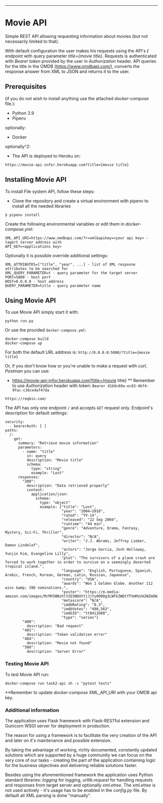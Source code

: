 --------------------
# Movie API
Simple REST API allowing requesting information about movies (but not necessarily limited to that).


With default configuration the user makes his requests using the API's **/** endpoint with query parameter *title={movie title}*.
Requests is authenticated with *Bearer token* provided by the user in *Authorization* header.
API queries for the title in the OMDB (https://www.omdbapi.com/), converts the response answer from XML to JSON and 
returns it to the user.  

## Prerequisites
(if you do not wish to install anything use the attached *docker-compose* file.):
* Python 3.9
* Pipenv

optionally: 
* Docker

optionally^2:
* The API is deployed to Heroku on:
```
https://movie-api-infor.herokuapp.com?title={movie title}
```


## Installing Movie API

To install File system API, follow these steps:
* Clone the repository and create a virtual environment with pipenv to install all the needed libraries
```
$ pipenv install
```
Create the following environmental variables or edit them in *docker-compose.yml*:
```
XML_API_URI=https://www.omdbapi.com/?r=xml&apikey=<your api key> - tagert server address with
API_KEY=<applications key>
```
Optionally it is possible override additional settings:
```
XML_ATTRIBUTES=["title", "year", ...] - list of XML resposne attributes to be searched for
XML_QUERY_PARAMETER=t - query parameter for the target server
PORT=5000 - host port
HOST=0.0.0.0 - host address
QUERY_PARAMETER=title - query parameter name 
```

## Using Movie API

To use Movie API simply start it with:
```
python run.py 
```
Or use the provided `docker-compose.yml`:
```
docker-compose build
docker-compose up
```
For both the default URL address is:
`http://0.0.0.0:5000/?title={movie title}`

Or, if you don't know how or you're unable to make a request with *curl*, *Postman* you can use:
* https://movie-api-infor.herokuapp.com?title={movie title}
** Remember to use *Authorization* header with token: `Bearer d1b9c69a-ec83-4bf4-9fac-c36ce4af47da`

`
https://reqbin.com/
`

The API has only one endpoint `/` and accepts `GET` request only.
Endpoint's description for default settings:
```
security:
  - bearerAuth: [ ]
paths:
  /:
    get:
      summary: "Retrieve movie information"
      parameters:
        - name: "title"
          in: query
          description: "Movie title"
          schema:
            type: "string"
            example: "Lost"
      responses:
        "200":
          description: "Data retrieved properly"
          content:
            application/json:
              schema:
                type: "object"
                example: {"title": "Lost",
                          "year": "2004–2010",
                          "rated": "TV-14",
                          "released": "22 Sep 2004",
                          "runtime": "44 min",
                          "genre": "Adventure, Drama, Fantasy, Mystery, Sci-Fi, Thriller",
                          "director": "N/A",
                          "writer": "J.J. Abrams, Jeffrey Lieber, Damon Lindelof",
                          "actors": "Jorge Garcia, Josh Holloway, Yunjin Kim, Evangeline Lilly",
                          "plot": "The survivors of a plane crash are forced to work together in order to survive on a seemingly deserted tropical island.",
                          "language": "English, Portuguese, Spanish, Arabic, French, Korean, German, Latin, Russian, Japanese",
                          "country": "USA",
                          "awards": "Won 1 Golden Globe. Another 112 wins &amp; 398 nominations.",
                          "poster": "https://m.media-amazon.com/images/M/MV5BNzhlY2E5NDUtYjJjYy00ODg3LWFkZWQtYTVmMzU4ZWZmOWJkXkEyXkFqcGdeQXVyNTA4NzY1MzY@._V1_SX300.jpg",
                          "metascore": "N/A",
                          "imdbRating": "8.3",
                          "imdbVotes": "498,563",
                          "imdbID": "tt0411008",
                          "type": "series"}
        "400":
          description: "Bad request"
        "401":
          description: "Token validation error"
        "404":
          description: "Movie not found"
        "500":
          description: "Server Error"
```

### Testing Movie API

To test Movie API run:
```
docker-compose run task2-api sh -c "pytest tests"
```
**Remember to update *docker-compose* XML_API_URI with your OMDB api key.

### Additional information
The application uses Flask framework with Flask-RESTful extension and Gunicorn WSGI server for deployment in 
production.

The reason for using a framework is to facilitate the very creation of the API and later on it's maintenance and
 possible extension.
 
By taking the advantage of working, richly documented, constantly updated solutions which are supported by a huge 
community we can focus on the very core of our tasks - creating the part of the application containing logic for the 
business objectives and delivering reliable solutions faster.

Besides using the aforementioned framework the application uses Python standard libraries: *logging* for logging, 
*urllib.request* for handling requests and responses from target server and optionally *xml.etree*.
The *xml.etree* is not used actively - it's usage has to be enabled in the *config.py* file. 
By default all XML parsing is done "manually". 
